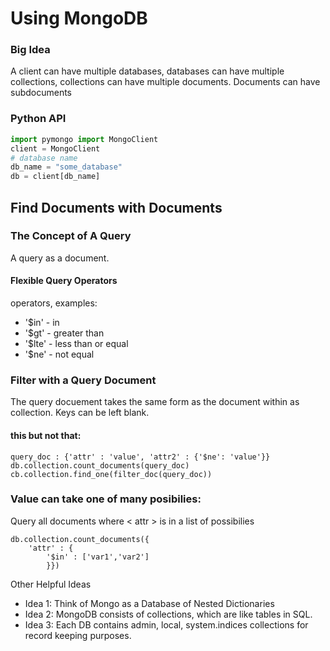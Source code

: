 # Using MongoDB


### Big Idea 

A client can have multiple databases, databases can have multiple collections, 
collections can have multiple documents. Documents can have subdocuments


### Python API 

```python
import pymongo import MongoClient
client = MongoClient
# database name
db_name = "some_database"
db = client[db_name]

````


## Find Documents with Documents 


### The Concept of A Query
A query as a document. 

#### Flexible Query Operators 
operators, examples:
* '$in'  - in 
* '$gt'  - greater than
* '$lte' - less than or equal
* '$ne'  - not equal

### Filter with a Query Document

The query docuement takes the same form as the document within as collection. 
Keys can be left blank.

#### this but not that:

```
query_doc : {'attr' : 'value', 'attr2' : {'$ne': 'value'}}
db.collection.count_documents(query_doc)
cb.collection.find_one(filter_doc(query_doc))
```

### Value can take one of many posibilies:

Query all documents where < attr > is in a list of possibilies
```
db.collection.count_documents({
	'attr' : {
		'$in' : ['var1','var2']
		}})
```





Other Helpful Ideas

* Idea 1: Think of Mongo as a Database of Nested Dictionaries
* Idea 2: MongoDB consists of collections, which are like tables in SQL.
* Idea 3: Each DB contains admin, local, system.indices collections for record keeping purposes.
